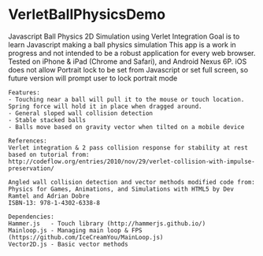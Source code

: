 # VerletBallPhysicsDemo
Javascript Ball Physics 2D Simulation using Verlet Integration 
Goal is to learn Javascript making a ball physics simulation
	This app is a work in progress and not intended to be a robust application for every web browser.
	Tested on iPhone & iPad (Chrome and Safari), and Android Nexus 6P. 
	iOS does not allow Portrait lock to be set from Javascript or set full screen, so future version will prompt user to lock portrait mode

	Features:
	- Touching near a ball will pull it to the mouse or touch location. Spring force will hold it in place when dragged around.
	- General sloped wall collision detection
	- Stable stacked balls
	- Balls move based on gravity vector when tilted on a mobile device

	References:
	Verlet integration & 2 pass collision response for stability at rest based on tutorial from:
	http://codeflow.org/entries/2010/nov/29/verlet-collision-with-impulse-preservation/

	Angled wall collision detection and vector methods modified code from:
	Physics for Games, Animations, and Simulations with HTML5 by Dev Ramtel and Adrian Dobre
	ISBN-13: 978-1-4302-6338-8

	Dependencies:
	Hammer.js   - Touch library (http://hammerjs.github.io/)
	Mainloop.js - Managing main loop & FPS (https://github.com/IceCreamYou/MainLoop.js)
	Vector2D.js - Basic vector methods 
